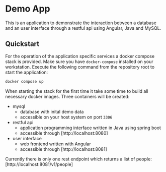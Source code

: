 # Demo App

This is an application to demonstrate the interaction between a database 
and an user interface through a restful api using Angular, Java and MySQL.

## Quickstart

For the operation of the application specific services a docker compose 
stack is provided. Make sure you have `docker-compose` installed on your
workstation. Execute the following command from the repository root to
start the application:

```bash
docker compose up
```

When starting the stack for the first time it take some time to build all 
necessary docker images. Three containers will be created:

* mysql
    * database with inital demo data 
    * accessible on your host system on port `3306`
* restful api
    * application programming interface written in Java using spring boot
    * accessible through [http://localhost:8080]
* user interface
    * web frontend written with Angular
    * accessible through [http://localhost:8081]

Currently there is only one rest endpoint which returns a list of people: [http://localhost:8081/v1/people]